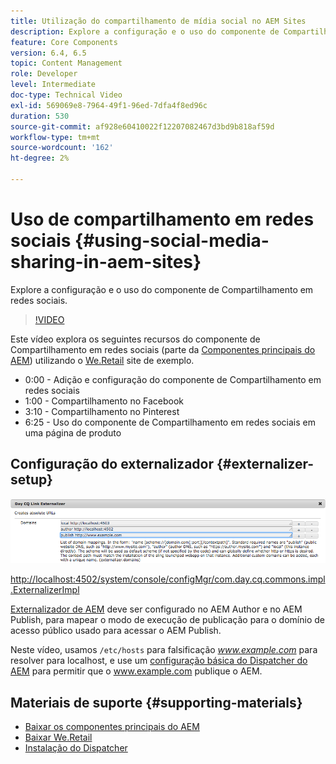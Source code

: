 ```yaml
---
title: Utilização do compartilhamento de mídia social no AEM Sites
description: Explore a configuração e o uso do componente de Compartilhamento em redes sociais.
feature: Core Components
version: 6.4, 6.5
topic: Content Management
role: Developer
level: Intermediate
doc-type: Technical Video
exl-id: 569069e8-7964-49f1-96ed-7dfa4f8ed96c
duration: 530
source-git-commit: af928e60410022f12207082467d3bd9b818af59d
workflow-type: tm+mt
source-wordcount: '162'
ht-degree: 2%

---
```


# Uso de compartilhamento em redes sociais {#using-social-media-sharing-in-aem-sites}

Explore a configuração e o uso do componente de Compartilhamento em redes sociais.

>[!VIDEO](https://video.tv.adobe.com/v/18897?quality=12&learn=on)

Este vídeo explora os seguintes recursos do componente de Compartilhamento em redes sociais (parte da [Componentes principais do AEM](https://experienceleague.adobe.com/docs/experience-manager-core-components/using/introduction.html?lang=pt-BR)) utilizando o [We.Retail](https://github.com/Adobe-Marketing-Cloud/aem-sample-we-retail#weretail) site de exemplo.

* 0:00 - Adição e configuração do componente de Compartilhamento em redes sociais
* 1:00 - Compartilhamento no Facebook
* 3:10 - Compartilhamento no Pinterest
* 6:25 - Uso do componente de Compartilhamento em redes sociais em uma página de produto

## Configuração do externalizador {#externalizer-setup}

![Day CQ Link Externalizer](assets/externalizer.png)

[http://localhost:4502/system/console/configMgr/com.day.cq.commons.impl.ExternalizerImpl](http://localhost:4502/system/console/configMgr/com.day.cq.commons.impl.ExternalizerImpl)

[Externalizador de AEM](https://helpx.adobe.com/experience-manager/6-5/sites/developing/using/externalizer.html) deve ser configurado no AEM Author e no AEM Publish, para mapear o modo de execução de publicação para o domínio de acesso público usado para acessar o AEM Publish.

Neste vídeo, usamos `/etc/hosts` para falsificação *www.example.com* para resolver para localhost, e use um [configuração básica do Dispatcher do AEM](https://experienceleague.adobe.com/docs/experience-manager-dispatcher/using/getting-started/dispatcher-install.html) para permitir que o www.example.com publique o AEM.

## Materiais de suporte {#supporting-materials}

* [Baixar os componentes principais do AEM](https://github.com/adobe/aem-core-wcm-components/releases)
* [Baixar We.Retail](https://github.com/Adobe-Marketing-Cloud/aem-sample-we-retail/releases)
* [Instalação do Dispatcher](https://experienceleague.adobe.com/docs/experience-manager-dispatcher/using/getting-started/dispatcher-install.html)
